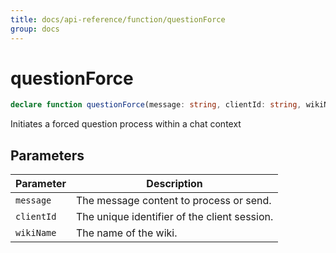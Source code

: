 ```yaml
---
title: docs/api-reference/function/questionForce
group: docs
---
```


# questionForce

```ts
declare function questionForce(message: string, clientId: string, wikiName: WikiName): Promise<string>;
```

Initiates a forced question process within a chat context

## Parameters

| Parameter | Description |
|-----------|-------------|
| `message` | The message content to process or send. |
| `clientId` | The unique identifier of the client session. |
| `wikiName` | The name of the wiki. |
